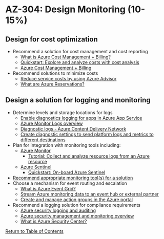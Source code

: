 # AZ-304: Design Monitoring (10-15%)

## Design for cost optimization
- Recommend a solution for cost management and cost reporting
    - [What is Azure Cost Management + Billing?](https://docs.microsoft.com/en-us/azure/cost-management-billing/cost-management-billing-overview)
    - [Quickstart: Explore and analyze costs with cost analysis](https://docs.microsoft.com/en-us/azure/cost-management-billing/costs/quick-acm-cost-analysis)
    - [Azure Cost Management + Billing](https://docs.microsoft.com/en-us/azure/cost-management-billing/)
- Recommend solutions to minimize costs
    - [Reduce service costs by using Azure Advisor](https://docs.microsoft.com/en-us/azure/advisor/advisor-cost-recommendations)
    - [What are Azure Reservations?](https://docs.microsoft.com/en-us/azure/cost-management-billing/reservations/save-compute-costs-reservations)

## Design a solution for logging and monitoring
- Determine levels and storage locations for logs
    - [Enable diagnostics logging for apps in Azure App Service](https://docs.microsoft.com/en-us/azure/app-service/troubleshoot-diagnostic-logs)
    - [Azure Monitor Logs overview](https://docs.microsoft.com/en-us/azure/azure-monitor/logs/data-platform-logs)
    - [Diagnostic logs - Azure Content Delivery Network](https://docs.microsoft.com/en-us/azure/cdn/cdn-azure-diagnostic-logs)
    - [Create diagnostic settings to send platform logs and metrics to different destinations](https://docs.microsoft.com/en-us/azure/azure-monitor/essentials/diagnostic-settings)
- Plan for integration with monitoring tools including:
    - [Azure Monitor](https://docs.microsoft.com/en-us/azure/azure-monitor/overview)
        - [Tutorial: Collect and analyze resource logs from an Azure resource](https://docs.microsoft.com/en-us/azure/azure-monitor/essentials/tutorial-resource-logs)
    - [Azure Sentinel](https://docs.microsoft.com/en-us/azure/sentinel/overview)
        - [Quickstart: On-board Azure Sentinel](https://docs.microsoft.com/en-us/azure/sentinel/quickstart-onboard)
- [Recommend appropriate monitoring tool(s) for a solution](https://docs.microsoft.com/en-us/azure/architecture/best-practices/monitoring)
- Choose a mechanism for event routing and escalation
    - [What is Azure Event Grid?](https://docs.microsoft.com/en-us/azure/event-grid/overview)
    - [Stream Azure monitoring data to an event hub or external partner](https://docs.microsoft.com/en-us/azure/azure-monitor/essentials/stream-monitoring-data-event-hubs)
    - [Create and manage action groups in the Azure portal](https://docs.microsoft.com/en-us/azure/azure-monitor/alerts/action-groups)
- Recommend a logging solution for compliance requirements
    - [Azure security logging and auditing](https://docs.microsoft.com/en-us/azure/security/fundamentals/log-audit)
    - [Azure security management and monitoring overview](https://docs.microsoft.com/en-us/azure/security/fundamentals/management-monitoring-overview)
    - [What is Azure Security Center?](https://docs.microsoft.com/en-us/azure/security-center/security-center-introduction)

[Return to Table of Contents](README.md)
